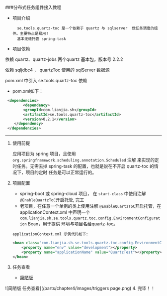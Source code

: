 ###分布式任务组件接入教程

* 项目介绍

        se.tools.quartz-toc 是一个依赖于 quartz 与 sqlserver  做任务调度的组件。主要特点是易用！
        基本无缝托管 spring-task

* 项目依赖

 依赖 quartz、quartz-jobs 两个quartz 基本包，版本号 2.2.2
 
 依赖 sqljdbc4 ， quartzToc 使用的 sqlServer 数据源

 pom.xml 中引入 se.tools.quartz-toc 依赖


* pom.xml如下：


```xml
 <dependencies>
        <dependency>
		<groupId>com.lianjia.sh</groupId>
		<artifactId>se.tools.quartz-toc</artifactId>
		<version>0.2.1</version>
	</dependency>
 </dependencies>
```


---

1. 使用前提

    应用项目为 spring  项目，且使用 `org.springframework.scheduling.annotation.Scheduled` 注解
    来实现的定时任务。无需去掉 spring-task 的配置，也就是说在不开启 quartz-toc 的情况下，项目的定时
    任务是可以正常运行的。

2. 项目配置

    * spring-boot 或  spring-cloud 项目， 在 `start-class` 中使用注解 `@EnableQuartzToC`开启托管, 完工
    * 老项目，在任意一个单例的类上使用注解 `@EnableQuartzToC`开启托管，在 applicationContext.xml 中声明一个`com.lianjia.sh.se.tools.quartz.toc.config.EnvironmentConfiguration` Bean，用于提供 环境与项目名给quartz-toc。 

    `applicationContext.xml 示例代码如下:`

    ```xml
    <bean class="com.lianjia.sh.se.tools.quartz.toc.config.EnvironmentConfiguration"> 
        <property name="env" value="development"></property> 
        <property name="applicationName" value="QuartzTest"></property> 
    </bean>
    ```
3. 任务查看

    * [简陋版](http://10.22.15.2:19900/triggers "简陋版")

![简陋版 任务查看](/parts/chapter4/images/triggers page.png)
4. 完毕！！


